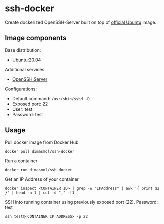 # ssh-docker

Create dockerized OpenSSH-Server built on top of [official Ubuntu](https://registry.hub.docker.com/_/ubuntu/) image.  

## Image components

Base distribution:
* [Ubuntu:20.04](https://packages.ubuntu.com/focal/ubuntu-minimal)

Additional services:
* [OpenSSH Server](https://ubuntu.com/server/docs/service-openssh)

Configurations:
* Default command: `/usr/sbin/sshd -D`
* Exposed port: 22
* User: test
* Password: test

## Usage

Pull docker image from Docker Hub
```
docker pull dimasmol/ssh-docker
```
Run a container
```
docker run dimasmol/ssh-docker
```
Get an IP Address of your container
```
docker inspect <CONTAINER ID> | grep -w "IPAddress" | awk '{ print $2 }' | head -n 1 | cut -d "," -f1
```
SSH into running container using previously exposed port (22). Password: test
```
ssh test@<CONTAINER IP ADDRESS> -p 22
```
